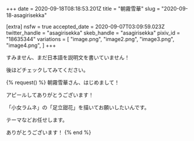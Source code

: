 +++
date = 2020-09-18T08:18:53.201Z
title = "朝霧雪華"
slug = "2020-09-18-asagirisekka"

[extra]
nsfw = true
accepted_date = 2020-09-07T03:09:59.023Z
twitter_handle = "asagirisekka"
skeb_handle = "asagirisekka"
pixiv_id = "18635344"
variations = [
  "image.png",
  "image2.png",
  "image3.png",
  "image4.png",
]
+++

すみません、まだ日本語を説明文を書いていません！

後ほどチェックしてみてください。

{% request() %}
朝霧雪華さん、はじめまして！

アピールしてありがとうございます！

「小女ラムネ」の「足立甜花」を描いてお願いしたいんです。

テーマなどお任せします。

ありがとうございます！
{% end %}
